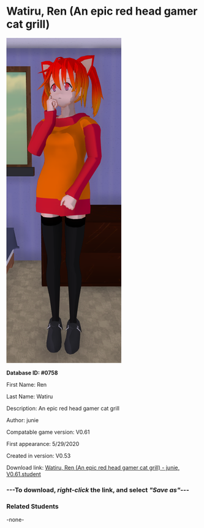 # Watiru, Ren (An epic red head gamer cat grill)

<img src="../../Files/Images/Watiru, Ren (An epic red head gamer cat grill).png" title="Watiru, Ren (An epic red head gamer cat grill) - junie, V0.61">

**Database ID: #0758**

First Name: Ren

Last Name: Watiru

Description: An epic red head gamer cat grill

Author: junie

Compatable game version: V0.61

First appearance: 5/29/2020

Created in version: V0.53

Download link: <a href="https://raw.githubusercontent.com/Arbiter1223/Daigaku-Gurashi-Custom-Students/master/Files/Student%20Files/Watiru%2C%20Ren%20(An%20epic%20red%20head%20gamer%20cat%20grill)%20-%20junie%2C%20V0.61.student">Watiru, Ren (An epic red head gamer cat grill) - junie, V0.61.student</a>

### ---**To download, _right-click_ the link, and select _"Save as"_**---

### Related Students

-none-

